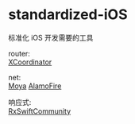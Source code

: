 # standardized-iOS
标准化 iOS 开发需要的工具

router: </br>
[XCoordinator](https://github.com/quickbirdstudios/XCoordinator)

net: </br>
[Moya](https://github.com/quickbirdstudios/XCoordinator)
[AlamoFire](https://github.com/Alamofire/Alamofire)

响应式: </br>
[RxSwiftCommunity](https://github.com/RxSwiftCommunity)

